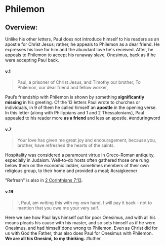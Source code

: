 # Philemon

## Overview:
Unlike his other letters, Paul does not introduce himself to his readers as an apostle for Christ Jesus; rather, he appeals to Philemon as a dear friend. He expresses his love for him and the abundant love he's received. After, he appeals to Philemon to accept his runaway slave, Onesimus, back as if he were accepting Paul back. 

#### v.1
>Paul, a prisoner of Christ Jesus, and Timothy our brother,
	To Philemon, our dear friend and fellow worker,

Paul’s friendship with Philemon is shown by something **significantly missing** in his greeting. Of the 13 letters Paul wrote to churches or individuals, in 9 of them he called himself an **apostle** in the opening verse. In this letter (along with Philippians and 1 and 2 Thessalonians), Paul appealed to his reader more **as a friend** and less an apostle.
#enduringword 

#### v.7
>Your love has given me great joy and encouragement, because you, brother, have refreshed the hearts of the saints.

Hospitality was considered a paramount virtue in Greco-Roman antiquity, especially in Judaism. Well-to-do hosts often gathered those one rung below them on the economic ladder, sometimes members of their own religious group, to their home and provided a meal;
#craigkeener 

"Refresh" is also in [2 Corinthians 7:13](2Cor7#v.13).

#### v.19
>I, Paul, am writing this with my own hand. I will pay it back - not to mention that you owe me your very self.

Here we see how Paul lays himself out for poor Onesimus, and with all his means pleads his cause with his master, and so sets himself as if he were Onesimus, and had himself done wrong to Philemon. Even as Christ did for us with God the Father, thus also does Paul for Onesimus with Philemon. **We are all his Onesimi, to my thinking.**
#luther
